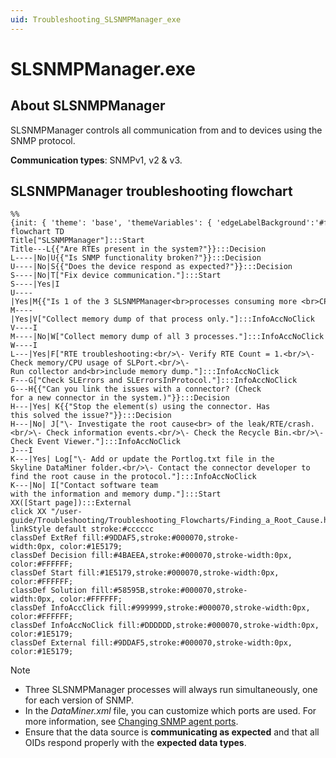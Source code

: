 ```yaml
---
uid: Troubleshooting_SLSNMPManager_exe
---
```


# SLSNMPManager.exe

## About SLSNMPManager

SLSNMPManager controls all communication from and to devices using the SNMP protocol.

**Communication types**: SNMPv1, v2 & v3.

## SLSNMPManager troubleshooting flowchart

```mermaid
%%{init: { 'theme': 'base', 'themeVariables': { 'edgeLabelBackground':'#fff', 'fontFamily' : 'Segoe UI'}}}%%
flowchart TD
Title["SLSNMPManager"]:::Start
Title---L{{"Are RTEs present in the system?"}}:::Decision
L----|No|U{{"Is SNMP functionality broken?"}}:::Decision
U----|No|S{{"Does the device respond as expected?"}}:::Decision
S----|No|T["Fix device communication."]:::Start
S----|Yes|I
U----|Yes|M{{"Is 1 of the 3 SLSNMPManager<br>processes consuming more <br>CPU/memory than the others?"}}:::Decision
M----|Yes|V["Collect memory dump of that process only."]:::InfoAccNoClick
V----I
M----|No|W["Collect memory dump of all 3 processes."]:::InfoAccNoClick
W----I
L---|Yes|F["RTE troubleshooting:<br/>\- Verify RTE Count = 1.<br/>\- Check memory/CPU usage of SLPort.<br/>\- Run collector and<br>include memory dump."]:::InfoAccNoClick
F---G["Check SLErrors and SLErrorsInProtocol."]:::InfoAccNoClick
G---H{{"Can you link the issues with a connector? (Check for a new connector in the system.)"}}:::Decision
H---|Yes| K{{"Stop the element(s) using the connector. Has this solved the issue?"}}:::Decision
H---|No| J["\- Investigate the root cause<br> of the leak/RTE/crash.<br/>\- Check information events.<br/>\- Check the Recycle Bin.<br/>\- Check Event Viewer."]:::InfoAccNoClick
J---I
K---|Yes| Log["\- Add or update the Portlog.txt file in the Skyline DataMiner folder.<br/>\- Contact the connector developer to find the root cause in the protocol."]:::InfoAccNoClick
K---|No| I["Contact software team with the information and memory dump."]:::Start
XX([Start page]):::External
click XX "/user-guide/Troubleshooting/Troubleshooting_Flowcharts/Finding_a_Root_Cause.html" "Go to the start page"
linkStyle default stroke:#cccccc
classDef ExtRef fill:#9DDAF5,stroke:#000070,stroke-width:0px, color:#1E5179;
classDef Decision fill:#4BAEEA,stroke:#000070,stroke-width:0px, color:#FFFFFF;
classDef Start fill:#1E5179,stroke:#000070,stroke-width:0px, color:#FFFFFF;
classDef Solution fill:#58595B,stroke:#000070,stroke-width:0px, color:#FFFFFF;
classDef InfoAccClick fill:#999999,stroke:#000070,stroke-width:0px, color:#FFFFFF;
classDef InfoAccNoClick fill:#DDDDDD,stroke:#000070,stroke-width:0px, color:#1E5179;
classDef External fill:#9DDAF5,stroke:#000070,stroke-width:0px, color:#1E5179;
```

> [!NOTE]
>
> - Three SLSNMPManager processes will always run simultaneously, one for each version of SNMP.
> - In the *DataMiner.xml* file, you can customize which ports are used. For more information, see [Changing SNMP agent ports](xref:Changing_SNMP_agent_ports).
> - Ensure that the data source is **communicating as expected** and that all OIDs respond properly with the **expected data types**.
